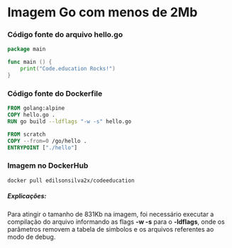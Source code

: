 # Imagem Go com menos de 2Mb
### Código fonte do arquivo hello.go
```go
package main

func main () {
	print("Code.education Rocks!")
}
```

### Código fonte do Dockerfile
```dockerfile
FROM golang:alpine
COPY hello.go .
RUN go build --ldflags "-w -s" hello.go

FROM scratch
COPY --from=0 /go/hello .
ENTRYPOINT ["./hello"]
```

### Imagem no DockerHub
```
docker pull edilsonsilva2x/codeeducation
```

##### Explicações:
Para atingir o tamanho de 831Kb na imagem, foi necessário executar a compilação do arquivo informando as flags **-w -s** para o **-ldflags**, onde os parâmetros removem a tabela de simbolos e os arquivos referentes ao modo de debug.
